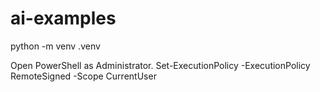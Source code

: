 # ai-examples

python -m venv .venv


Open PowerShell as Administrator.
Set-ExecutionPolicy -ExecutionPolicy RemoteSigned -Scope CurrentUser
